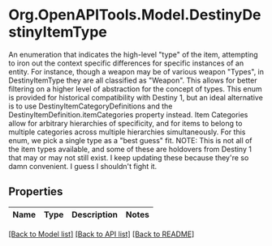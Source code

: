 # Org.OpenAPITools.Model.DestinyDestinyItemType
An enumeration that indicates the high-level \"type\" of the item, attempting to iron out the context specific differences for specific instances of an entity. For instance, though a weapon may be of various weapon \"Types\", in DestinyItemType they are all classified as \"Weapon\". This allows for better filtering on a higher level of abstraction for the concept of types.   This enum is provided for historical compatibility with Destiny 1, but an ideal alternative is to use DestinyItemCategoryDefinitions and the DestinyItemDefinition.itemCategories property instead. Item Categories allow for arbitrary hierarchies of specificity, and for items to belong to multiple categories across multiple hierarchies simultaneously. For this enum, we pick a single type as a \"best guess\" fit.   NOTE: This is not all of the item types available, and some of these are holdovers from Destiny 1 that may or may not still exist.   I keep updating these because they're so damn convenient. I guess I shouldn't fight it.

## Properties

Name | Type | Description | Notes
------------ | ------------- | ------------- | -------------

[[Back to Model list]](../README.md#documentation-for-models) [[Back to API list]](../README.md#documentation-for-api-endpoints) [[Back to README]](../README.md)


